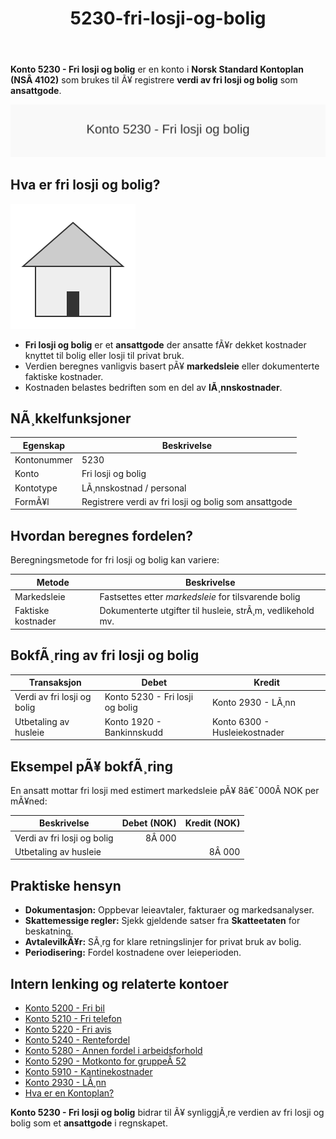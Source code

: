 ﻿---
title: "5230-fri-losji-og-bolig"
meta_title: "5230-fri-losji-og-bolig"
meta_description: '**Konto 5230 - Fri losji og bolig** er en konto i **Norsk Standard Kontoplan (NSÂ 4102)** som brukes til Ã¥ registrere **verdi av fri losji og bolig** som **ans...'
slug: 5230-fri-losji-og-bolig
type: blog
layout: pages/single
---

**Konto 5230 - Fri losji og bolig** er en konto i **Norsk Standard Kontoplan (NSÂ 4102)** som brukes til Ã¥ registrere **verdi av fri losji og bolig** som **ansattgode**.

![Illustrasjon av konto 5230 Fri losji og bolig](5230-fri-losji-og-bolig-image.svg)

## Hva er fri losji og bolig?

![Illustrasjon av hus for fri losji og bolig](5230-fri-losji-og-bolig-house.svg)

* **Fri losji og bolig** er et **ansattgode** der ansatte fÃ¥r dekket kostnader knyttet til bolig eller losji til privat bruk.
* Verdien beregnes vanligvis basert pÃ¥ **markedsleie** eller dokumenterte faktiske kostnader.
* Kostnaden belastes bedriften som en del av **lÃ¸nnskostnader**.

## NÃ¸kkelfunksjoner

| Egenskap      | Beskrivelse                                           |
|---------------|-------------------------------------------------------|
| Kontonummer   | 5230                                                  |
| Konto         | Fri losji og bolig                                    |
| Kontotype     | LÃ¸nnskostnad / personal                               |
| FormÃ¥l        | Registrere verdi av fri losji og bolig som ansattgode |

## Hvordan beregnes fordelen?

Beregningsmetode for fri losji og bolig kan variere:

| Metode                       | Beskrivelse                                                               |
|------------------------------|---------------------------------------------------------------------------|
| Markedsleie                  | Fastsettes etter *markedsleie* for tilsvarende bolig                      |
| Faktiske kostnader           | Dokumenterte utgifter til husleie, strÃ¸m, vedlikehold mv.                  |

## BokfÃ¸ring av fri losji og bolig

| Transaksjon                  | Debet                               | Kredit                          |
|------------------------------|-------------------------------------|---------------------------------|
| Verdi av fri losji og bolig  | Konto 5230 - Fri losji og bolig     | Konto 2930 - LÃ¸nn               |
| Utbetaling av husleie        | Konto 1920 - Bankinnskudd           | Konto 6300 - Husleiekostnader   |

## Eksempel pÃ¥ bokfÃ¸ring

En ansatt mottar fri losji med estimert markedsleie pÃ¥ 8â€¯000Â NOK per mÃ¥ned:

| Beskrivelse                  | Debet (NOK) | Kredit (NOK) |
|------------------------------|-----------:|-------------:|
| Verdi av fri losji og bolig  |       8Â 000 |              |
| Utbetaling av husleie        |            |        8Â 000 |

## Praktiske hensyn

* **Dokumentasjon:** Oppbevar leieavtaler, fakturaer og markedsanalyser.
* **Skattemessige regler:** Sjekk gjeldende satser fra **Skatteetaten** for beskatning.
* **AvtalevilkÃ¥r:** SÃ¸rg for klare retningslinjer for privat bruk av bolig.
* **Periodisering:** Fordel kostnadene over leieperioden.

## Intern lenking og relaterte kontoer

* [Konto 5200 - Fri bil](/blogs/kontoplan/5200-fri-bil "Konto 5200 - Fri bil: RegnskapsfÃ¸ring av firmabil som ansattgode i Norsk kontoplan")
* [Konto 5210 - Fri telefon](/blogs/kontoplan/5210-fri-telefon "Konto 5210 - Fri telefon: RegnskapsfÃ¸ring av fri telefon som ansattgode i Norsk kontoplan")
* [Konto 5220 - Fri avis](/blogs/kontoplan/5220-fri-avis "Konto 5220 - Fri avis: RegnskapsfÃ¸ring av fri avis som ansattgode i Norsk kontoplan")
* [Konto 5240 - Rentefordel](/blogs/kontoplan/5240-rentefordel "Konto 5240 - Rentefordel: RegnskapsfÃ¸ring av rentefordel som ansattgode i Norsk kontoplan")
* [Konto 5280 - Annen fordel i arbeidsforhold](/blogs/kontoplan/5280-annen-fordel-i-arbeidsforhold "Konto 5280 - Annen fordel i arbeidsforhold: RegnskapsfÃ¸ring av Ã¸vrige ansattfordeler i Norsk kontoplan")
* [Konto 5290 - Motkonto for gruppeÂ 52](/blogs/kontoplan/5290-motkonto-for-gruppe-52 "Konto 5290 - Motkonto for gruppe 52: RegnskapsfÃ¸ring av motkonto for gruppe 52 ansattgoder i Norsk kontoplan")
* [Konto 5910 - Kantinekostnader](/blogs/kontoplan/5910-kantinekostnader "Konto 5910 - Kantinekostnader")
* [Konto 2930 - LÃ¸nn](/blogs/kontoplan/2930-lonn "Konto 2930 - LÃ¸nn")
* [Hva er en Kontoplan?](/blogs/regnskap/hva-er-kontoplan "Hva er en Kontoplan? Komplett Guide til Kontoplaner i Norsk Regnskap")

**Konto 5230 - Fri losji og bolig** bidrar til Ã¥ synliggjÃ¸re verdien av fri losji og bolig som et **ansattgode** i regnskapet.

